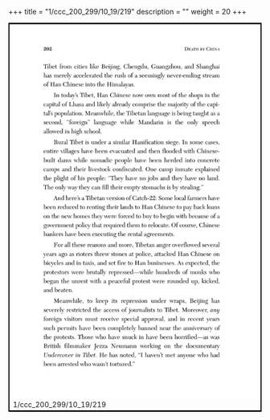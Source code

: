 +++
title = "1/ccc_200_299/10_19/219"
description = ""
weight = 20
+++

<table style="border:2px solid black;max-width:800px;max-height:800px;" 
><tr><td><img class="center-fit-jpg"
src="/jpg_/out_jpg_dbc_219.jpg"  >1/ccc_200_299/10_19/219</img></td></tr></table>